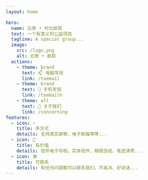 ```yaml
---
layout: home

hero:
  name: 云寄 • 时光邮局
  text: 一个有意义的公益项目
  tagline: A special group...
  image:
    src: /logo.png
    alt: 云寄 • 邮局
  actions:
    - theme: brand
      text: 📫 电脑写信
      link: /toemail
    - theme: brand
      text: 📱 手机写信
      link: /toemailh
    - theme: alt
      text: 📄 关于我们
      link: /concerning
features:
  - icon: ⚡️
    title: 多方式
    details: 支持真实邮寄、电子邮箱等等...
  - icon: 🖖
    title: 有价值
    details: 信件电子存档、实体信件、精致信纸、笔迹清秀...
  - icon: 🛠️
    title: 可联系
    details: 有任何问题都可以联系我们，不高冷、好说话...
---
```


<script setup>
</script>